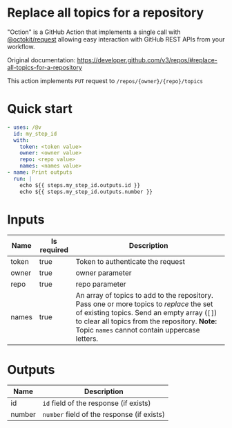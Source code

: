 # Replace all topics for a repository

"Oction" is a GitHub Action that implements a single call with 
[@octokit/request](https://www.npmjs.com/package/@octokit/request)
allowing easy interaction with GitHub REST APIs from your workflow.

Original documentation: https://developer.github.com/v3/repos/#replace-all-topics-for-a-repository

This action implements `PUT` request to `/repos/{owner}/{repo}/topics`


# Quick start

```yaml
- uses: /@v
  id: my_step_id
  with:
    token: <token value>
    owner: <owner value>
    repo: <repo value>
    names: <names value>
- name: Print outputs
  run: |
    echo ${{ steps.my_step_id.outputs.id }}
    echo ${{ steps.my_step_id.outputs.number }}
```


# Inputs

| Name | Is required | Description |
|---|---|---|
|token|true|Token to authenticate the request
|owner|true|owner parameter
|repo|true|repo parameter
|names|true|An array of topics to add to the repository. Pass one or more topics to _replace_ the set of existing topics. Send an empty array (`[]`) to clear all topics from the repository. **Note:** Topic `names` cannot contain uppercase letters.

# Outputs

| Name | Description |
|---|---|
|id|`id` field of the response (if exists)|
|number|`number` field of the response (if exists)|

